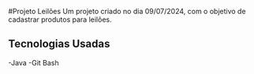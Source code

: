 #Projeto Leilões
Um projeto criado no dia 09/07/2024, com o objetivo de cadastrar produtos para leilões.

## Tecnologias Usadas
-Java
-Git Bash
